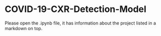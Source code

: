 # COVID-19-CXR-Detection-Model

Please open the .ipynb file, it has information about the project listed in a markdown on top.
